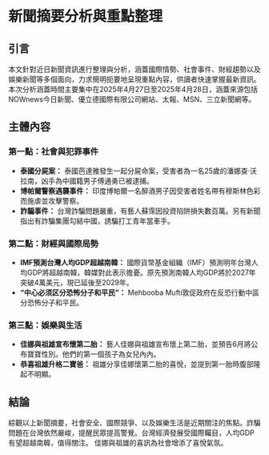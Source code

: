 # 新聞摘要分析與重點整理

## 引言

本文針對近日新聞資訊進行整理與分析，涵蓋國際情勢、社會事件、財經趨勢以及娛樂新聞等多個面向，力求簡明扼要地呈現重點內容，供讀者快速掌握最新資訊。本次分析涵蓋時間主要集中在2025年4月27日至2025年4月28日，涵蓋來源包括 NOWnews今日新聞、優立德國際有限公司網站、太報、MSN、三立新聞網等。

## 主體內容

### 第一點：社會與犯罪事件

*   **泰國分屍案：** 泰國芭達雅發生一起分屍命案，受害者為一名25歲的潘娜查·沃拉南，凶手為中國籍男子傅通勇已被逮捕。
*   **博帕爾警察遇襲事件：** 印度博帕爾一名醉酒男子因受害者姓名帶有穆斯林色彩而施虐並攻擊警察。
*   **詐騙事件：** 台灣詐騙問題嚴重，有藝人蘇霈因投資陷阱損失數百萬。另有新聞指出有詐騙集團勾結中國，誘騙打工青年當車手。

### 第二點：財經與國際局勢

*   **IMF預測台灣人均GDP超越南韓：** 國際貨幣基金組織（IMF）預測明年台灣人均GDP將超越南韓，韓媒對此表示擔憂。原先預測南韓人均GDP將於2027年突破4萬美元，現已延後至2029年。
*   **“中心必须区分恐怖分子和平民”：** Mehbooba Mufti敦促政府在反恐行動中區分恐怖分子和平民。

### 第三點：娛樂與生活

*   **佳娜與祖雄宣布懷第二胎：** 藝人佳娜與祖雄宣布懷上第二胎，並預告6月將公布寶寶性別。他們的第一個孩子為女兒內內。
*   **恭喜祖雄升格二寶爸：** 祖雄分享佳娜懷第二胎的喜悅，並提到第一胎時腹部隆起不明顯。

## 結論

綜觀以上新聞摘要，社會安全、國際競爭、以及娛樂生活是近期關注的焦點。詐騙問題在台灣依然嚴峻，提醒民眾提高警覺。台灣經濟發展受國際矚目，人均GDP有望超越南韓，值得關注。 佳娜與祖雄的喜訊為社會增添了喜悅氣氛。
